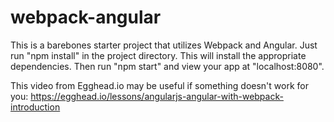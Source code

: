 # webpack-angular

This is a barebones starter project that utilizes Webpack and Angular. Just run "npm install" in the project directory. This will install the appropriate dependencies. Then run "npm start" and view your app at "localhost:8080".

This video from Egghead.io may be useful if something doesn't work for you: https://egghead.io/lessons/angularjs-angular-with-webpack-introduction
